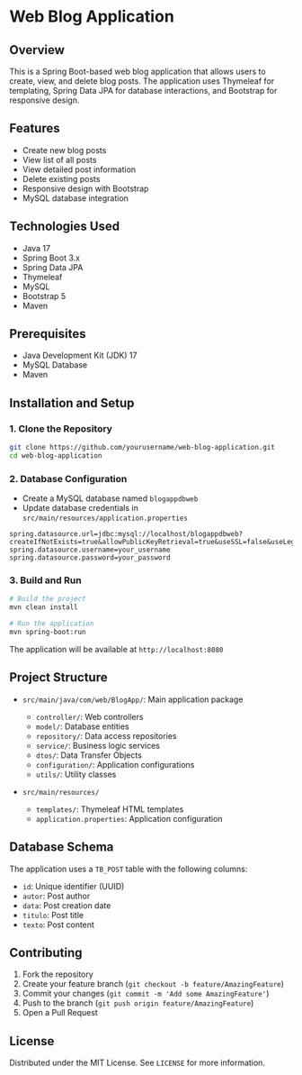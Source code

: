 # Web Blog Application

## Overview

This is a Spring Boot-based web blog application that allows users to create, view, and delete blog posts. The application uses Thymeleaf for templating, Spring Data JPA for database interactions, and Bootstrap for responsive design.

## Features

- Create new blog posts
- View list of all posts
- View detailed post information
- Delete existing posts
- Responsive design with Bootstrap
- MySQL database integration

## Technologies Used

- Java 17
- Spring Boot 3.x
- Spring Data JPA
- Thymeleaf
- MySQL
- Bootstrap 5
- Maven

## Prerequisites

- Java Development Kit (JDK) 17
- MySQL Database
- Maven

## Installation and Setup

### 1. Clone the Repository

```bash
git clone https://github.com/yourusername/web-blog-application.git
cd web-blog-application
```

### 2. Database Configuration

- Create a MySQL database named `blogappdbweb`
- Update database credentials in `src/main/resources/application.properties`

```properties
spring.datasource.url=jdbc:mysql://localhost/blogappdbweb?createIfNotExists=true&allowPublicKeyRetrieval=true&useSSL=false&useLegacyDatetimeCode=false&serverTimezone=America/Sao_Paulo&SameSite=None
spring.datasource.username=your_username
spring.datasource.password=your_password
```

### 3. Build and Run

```bash
# Build the project
mvn clean install

# Run the application
mvn spring-boot:run
```

The application will be available at `http://localhost:8080`

## Project Structure

- `src/main/java/com/web/BlogApp/`: Main application package
  - `controller/`: Web controllers
  - `model/`: Database entities
  - `repository/`: Data access repositories
  - `service/`: Business logic services
  - `dtos/`: Data Transfer Objects
  - `configuration/`: Application configurations
  - `utils/`: Utility classes

- `src/main/resources/`
  - `templates/`: Thymeleaf HTML templates
  - `application.properties`: Application configuration

## Database Schema

The application uses a `TB_POST` table with the following columns:
- `id`: Unique identifier (UUID)
- `autor`: Post author
- `data`: Post creation date
- `titulo`: Post title
- `texto`: Post content

## Contributing

1. Fork the repository
2. Create your feature branch (`git checkout -b feature/AmazingFeature`)
3. Commit your changes (`git commit -m 'Add some AmazingFeature'`)
4. Push to the branch (`git push origin feature/AmazingFeature`)
5. Open a Pull Request

## License

Distributed under the MIT License. See `LICENSE` for more information.
